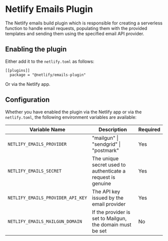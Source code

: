 # Netlify Emails Plugin

The Netlify emails build plugin which is responsible for creating a serverless function to handle email requests, populating them with the provided templates and sending them using the specified email API provider.

## Enabling the plugin

Either add it to the `netlify.toml` as follows:

```
[[plugins]]
  package = "@netlify/emails-plugin"
```

Or via the Netlify app.

## Configuration

Whether you have enabled the plugin via the Netlify app or via the `netlify.toml`, the following environment variables are available:

| Variable Name                     | Description                                                 | Required |
| --------------------------------- | ----------------------------------------------------------- | -------- |
| `NETLIFY_EMAILS_PROVIDER`         | "mailgun" \| "sendgrid" \| "postmark"                       | Yes      |
| `NETLIFY_EMAILS_SECRET`           | The unique secret used to authenticate a request is genuine | Yes      |
| `NETLIFY_EMAILS_PROVIDER_API_KEY` | The API key issued by the email provider                    | Yes      |
| `NETLIFY_EMAILS_MAILGUN_DOMAIN`   | If the provider is set to Mailgun, the domain must be set   | No       |
